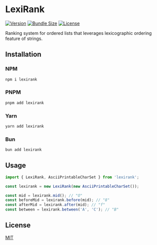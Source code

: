 # LexiRank

[![Version](https://badgen.net/npm/v/lexirank)](https://www.npmjs.com/package/lexirank)
[![Bundle Size](https://badgen.net/bundlephobia/minzip/lexirank)](https://bundlephobia.com/package/lexirank)
[![License](https://badgen.net/github/license/az33zy/lexirank)](LICENSE)

Ranking system for ordered lists that leverages lexicographic ordering feature of strings.

## Installation

### NPM

```bash
npm i lexirank
```

### PNPM

```bash
pnpm add lexirank
```

### Yarn

```bash
yarn add lexirank
```

### Bun

```bash
bun add lexirank
```

## Usage

```js
import { LexiRank, AsciiPrintableCharSet } from 'lexirank';

const lexirank = new LexiRank(new AsciiPrintableCharSet());

const mid = lexirank.mid(); // "O"
const beforeMid = lexirank.before(mid); // "8"
const afterMid = lexirank.after(mid); // "f"
const between = lexirank.between('A', 'C'); // "B"
```

## License

[MIT](./LICENSE)
